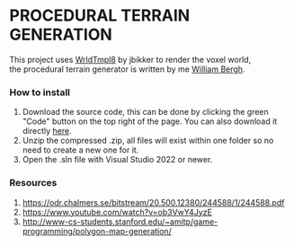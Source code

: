 # PROCEDURAL TERRAIN GENERATION

This project uses [WrldTmpl8](https://github.com/jbikker/WrldTmpl8) by jbikker to render the voxel world,<br>
the procedural terrain generator is written by me [William Bergh](https://github.com/CoolJWB).<br>

### How to install
1. Download the source code, this can be done by clicking the green "Code" button on the top right of the page. You can also download it directly [here](https://github.com/CoolJWB/Procedural/archive/refs/heads/main.zip).
2. Unzip the compressed .zip, all files will exist within one folder so no need to create a new one for it.
3. Open the .sln file with Visual Studio 2022 or newer.

### Resources
1. https://odr.chalmers.se/bitstream/20.500.12380/244588/1/244588.pdf
2. https://www.youtube.com/watch?v=ob3VwY4JyzE
3. http://www-cs-students.stanford.edu/~amitp/game-programming/polygon-map-generation/
